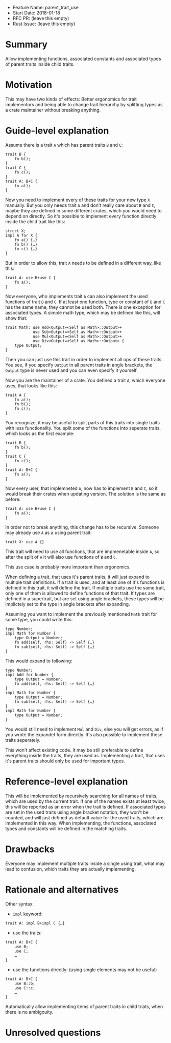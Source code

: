 - Feature Name: parent_trait_use
- Start Date: 2018-01-18
- RFC PR: (leave this empty)
- Rust Issue: (leave this empty)

# Summary
[summary]: #summary

Allow implementing functions, associated constants and associated types of parent traits inside child traits.

# Motivation
[motivation]: #motivation

This may have two kinds of effects: Better ergonomics for trait implementors and being able to change trait hierarchy by splitting types as a crate maintainer without breaking anything.

# Guide-level explanation
[guide-level-explanation]: #guide-level-explanation

Assume there is a trait `A` which has parent traits `B` and `C`:
```
trait B {
    fn b();
}
trait C {
    fn c();
}
trait A: B+C {
    fn a();
}
```
Now you need to implement every of these traits for your new type `X` manually. But you only needs trait `A` and don't really care about `B` and `C`, maybe they are defined in some different crates, which you would need to depend on directly.
So it's possible to implement every function directly inside the child trait like this:
```
struct X;
impl A for X {
    fn a() {…}
    fn b() {…}
    fn c() {…}
}
```
But in order to allow this, trait `A` needs to be defined in a different way, like this:
```
trait A: use B+use C {
    fn a();
}
```
Now everyone, who implements trait `A` can also implement the used functions of trait `B` and `C`.
If at least one function, type or constant of `B` and `C` has the same name, they cannot be used both.
There is one exception for associated types.
A simple math type, which may be defined like this, will show that:
```
trait Math: use Add<Output=<Self as Math>::Output>+
            use Sub<Output=<Self as Math>::Output>+
            use Mul<Output=<Self as Math>::Output>+
            use Div<Output=<Self as Math>::Output> {
    type Output;
}
```
Then you can just use this trait in order to implement all ops of these traits.
You see, if you specify `Output` in all parent traits in angle brackets, the `Output` type is never used and you can even specify it yourself.

Now you are the maintainer of a crate. You defined a trait `A`, which everyone uses, that looks like this:
```
trait A {
    fn a();
    fn b();
    fn c();
}
```
You recognize, it may be useful to split parts of this traits into single traits with less functionality. You split some of the functions into seperate traits, which looks as the first example:
```
trait B {
    fn b();
}
trait C {
    fn c();
}
trait A: B+C {
    fn a();
}
```
Now every user, that implemneted `A`, now has to implement `B` and `C`, so it would break their crates when updating version.
The solution is the same as before:
```
trait A: use B+use C {
    fn a();
}
```

In order not to break anything, this change has to be recursive.
Someone may already use `A` as a using parent trait:
```
trait X: use A {}
```
This trait will need to use all functions, that are impmenetable inside `A`, so after the split of `A` it will also use functions of `B` and `C`.

This use case is probably more important than ergonomics.

When defining a trait, that uses it's parent traits, it will just expand to multiple trait definitions. If a trait is used, and at least one of it's functions is defined in this trait, it will define the trait. If multiple traits use the same trait, only one of them is allowed to define functions of that trait.
If types are defined in a supertrait, but are set using angle brackets, these types will be implictely set to the type in angle brackets after expanding.

Assuming you want to implement the previously mentioned `Math` trait for some type, you could write this:
```
type Number;
impl Math for Number {
    type Output = Number;
    fn add(self, rhs: Self) -> Self {…}
    fn sub(self, rhs: Self) -> Self {…}
}
```
This would expand to following:
```
type Number;
impl Add for Number {
    type Output = Number;
    fn add(self, rhs: Self) -> Self {…}
}
impl Math for Number {
    type Output = Number;
    fn sub(self, rhs: Self) -> Self {…}
}
impl Math for Number {
    type Output = Number;
}
```
You would still need to implement `Mul` and `Div`, else you will get errors, as if you wrote the expandet form directly. It's also possible to implement these traits seperately.

This won't affect existing code. It may be still preferable to define everything inside the traits, they are used as. Implementing a trait, that uses it's parent traits should only be used for important types.


# Reference-level explanation
[reference-level-explanation]: #reference-level-explanation

This will be implemented by recursively searching for all names of traits, which are used by the current trait.
If one of the names exists at least twice, this will be reported as an error when the trait is defined.
If associated types are set in the used traits using angle bracket notation, they won't be counted, and will just defined as default value for the used traits, which are implemented in this way.
When implementing, the functions, associated types and constants will be defined in the matching traits.


# Drawbacks
[drawbacks]: #drawbacks

Everyone may implement multiple traits inside a single using trait, what may lead to confusion, which traits they are actually implementing.


# Rationale and alternatives
[alternatives]: #alternatives

Other syntax:

* `impl` keyword:
```
trait A: impl B+impl C {…}
```
* use the traits:
```
trait A: B+C {
    use B;
    use C;
    …
}
```
* use the functions directly: (using single elements may not be useful)
```
trait A: B+C {
    use B::b;
    use C::c;
    …
}
```

Automatically allow implementing items of parent traits in child triats, when there is no ambigouity.

# Unresolved questions
[unresolved]: #unresolved-questions

